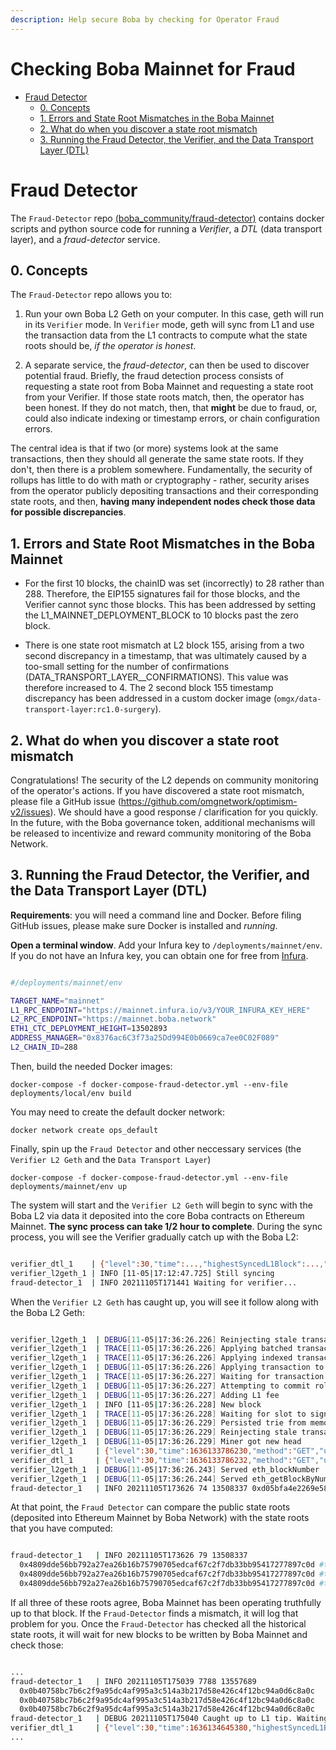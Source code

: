 ```yaml
---
description: Help secure Boba by checking for Operator Fraud
---
```


# Checking Boba Mainnet for Fraud

- [Fraud Detector](#fraud-detector)
  * [0. Concepts](#0-concepts)
  * [1. Errors and State Root Mismatches in the Boba Mainnet](#1-errors-and-state-root-mismatches-in-the-boba-mainnet)
  * [2. What do when you discover a state root mismatch](#2-what-do-when-you-discover-a-state-root-mismatch)
  * [3. Running the Fraud Detector, the Verifier, and the Data Transport Layer (DTL)](#3-running-the-fraud-detector--the-verifier--and-the-data-transport-layer--dtl-)

# Fraud Detector

The `Fraud-Detector` repo [(boba_community/fraud-detector)](https://github.com/omgnetwork/optimism-v2/tree/develop/boba_community/fraud-detector) contains docker scripts and python source code for running a *Verifier*, a *DTL* (data transport layer), and a *fraud-detector* service.

## 0. Concepts

The `Fraud-Detector` repo allows you to: 

1. Run your own Boba L2 Geth on your computer. In this case, geth will run in its `Verifier` mode. In `Verifier` mode, geth will sync from L1 and use the transaction data from the L1 contracts to compute what the state roots should be, *if the operator is honest*.

2. A separate service, the *fraud-detector*, can then be used to discover potential fraud. Briefly, the fraud detection process consists of requesting a state root from Boba Mainnet and requesting a state root from your Verifier. If those state roots match, then, the operator has been honest. If they do not match, then, that **might** be due to fraud, or, could also indicate indexing or timestamp errors, or chain configuration errors.

The central idea is that if two (or more) systems look at the same transactions, then they should all generate the same state roots. If they don't, then there is a problem somewhere. Fundamentally, the security of rollups has little to do with math or cryptography - rather, security arises from the operator publicly depositing transactions and their corresponding state roots, and then, **having many independent nodes check those data for possible discrepancies**.

## 1. Errors and State Root Mismatches in the Boba Mainnet

* For the first 10 blocks, the chainID was set (incorrectly) to 28 rather than 288. Therefore, the EIP155 signatures fail for those blocks, and the Verifier cannot sync those blocks. This has been addressed by setting the L1_MAINNET_DEPLOYMENT_BLOCK to 10 blocks past the zero block. 

* There is one state root mismatch at L2 block 155, arising from a two second discrepancy in a timestamp, that was ultimately caused by a too-small setting for the number of confirmations (DATA_TRANSPORT_LAYER__CONFIRMATIONS). This value was therefore increased to 4. The 2 second block 155 timestamp discrepancy has been addressed in a custom docker image (`omgx/data-transport-layer:rc1.0-surgery`). 

## 2. What do when you discover a state root mismatch

Congratulations! The security of the L2 depends on community monitoring of the operator's actions. If you have discovered a state root mismatch, please file a GitHub issue (https://github.com/omgnetwork/optimism-v2/issues). We should have a good response / clarification for you quickly. In the future, with the Boba governance token, additional mechanisms will be released to incentivize and reward community monitoring of the Boba Network.  

## 3. Running the Fraud Detector, the Verifier, and the Data Transport Layer (DTL)

**Requirements**: you will need a command line and Docker. Before filing GitHub issues, please make sure Docker is installed and *running*. 

**Open a terminal window**. Add your Infura key to `/deployments/mainnet/env`. If you do not have an Infura key, you can obtain one for free from [Infura](https://infura.io). 

```bash

#/deployments/mainnet/env

TARGET_NAME="mainnet"
L1_RPC_ENDPOINT="https://mainnet.infura.io/v3/YOUR_INFURA_KEY_HERE"
L2_RPC_ENDPOINT="https://mainnet.boba.network"
ETH1_CTC_DEPLOYMENT_HEIGHT=13502893
ADDRESS_MANAGER="0x8376ac6C3f73a25Dd994E0b0669ca7ee0C02F089"
L2_CHAIN_ID=288

```

Then, build the needed Docker images:

```
docker-compose -f docker-compose-fraud-detector.yml --env-file deployments/local/env build
```

You may need to create the default docker network:

```
docker network create ops_default
```

Finally, spin up the `Fraud Detector` and other neccessary services (the `Verifier L2 Geth` and the `Data Transport Layer`)

```
docker-compose -f docker-compose-fraud-detector.yml --env-file deployments/mainnet/env up
```

The system will start and the `Verifier L2 Geth` will begin to sync with the Boba L2 via data it deposited into the core Boba contracts on Ethereum Mainnet. **The sync process can take 1/2 hour to complete**. During the sync process, you will see the Verifier gradually catch up with the Boba L2:

```bash

verifier_dtl_1    | {"level":30,"time":...,"highestSyncedL1Block":...,"targetL1Block":...,"msg":"Synchronizing events from Layer 1 (Ethereum)"}
verifier_l2geth_1 | INFO [11-05|17:12:47.725] Still syncing                            index=69 tip=7806
fraud-detector_1  | INFO 20211105T171441 Waiting for verifier...

```

When the `Verifier L2 Geth` has caught up, you will see it follow along with the Boba L2 Geth:

```bash

verifier_l2geth_1  | DEBUG[11-05|17:36:26.226] Reinjecting stale transactions           count=0
verifier_l2geth_1  | TRACE[11-05|17:36:26.226] Applying batched transaction             index=7828
verifier_l2geth_1  | TRACE[11-05|17:36:26.226] Applying indexed transaction             index=7828
verifier_l2geth_1  | DEBUG[11-05|17:36:26.226] Applying transaction to tip              index=7828  hash=0xbfbc45382be5b47ec39398af8db5401a39d0826201d10103e49d0821d425d40e origin=sequencer
verifier_l2geth_1  | TRACE[11-05|17:36:26.227] Waiting for transaction to be added to chain hash=0xbfbc45382be5b47ec39398af8db5401a39d0826201d10103e49d0821d425d40e
verifier_l2geth_1  | DEBUG[11-05|17:36:26.227] Attempting to commit rollup transaction  hash=0xbfbc45382be5b47ec39398af8db5401a39d0826201d10103e49d0821d425d40e
verifier_l2geth_1  | DEBUG[11-05|17:36:26.227] Adding L1 fee                            l1-fee=9693
verifier_l2geth_1  | INFO [11-05|17:36:26.228] New block                                index=7828  l1-timestamp=1636132977 l1-blocknumber=13557931 tx-hash=0xbfbc45382be5b47ec39398af8db5401a39d0826201d10103e49d0821d425d40e queue-orign=sequencer gas=234861  fees=0.00234861      elapsed=1.375ms
verifier_l2geth_1  | TRACE[11-05|17:36:26.228] Waiting for slot to sign and propagate   delay=0s
verifier_l2geth_1  | DEBUG[11-05|17:36:26.229] Persisted trie from memory database      nodes=48 size=14.23KiB  time=456.119µs   gcnodes=0 gcsize=0.00B gctime=0s livenodes=1 livesize=-1868160.00B
verifier_l2geth_1  | DEBUG[11-05|17:36:26.229] Reinjecting stale transactions           count=0
verifier_l2geth_1  | DEBUG[11-05|17:36:26.229] Miner got new head                       height=7829 block-hash=0x2a4ec268eb3816a09365880ad2e5fc8b89a5570e555838c2b93ccae21157af30 tx-hash=0xbfbc45382be5b47ec39398af8db5401a39d0826201d10103e49d0821d425d40e tx-hash=0xbfbc45382be5b47ec39398af8db5401a39d0826201d10103e49d0821d425d40e
verifier_dtl_1     | {"level":30,"time":1636133786230,"method":"GET","url":"/batch/transaction/latest","elapsed":1,"msg":"Served HTTP Request"}
verifier_dtl_1     | {"level":30,"time":1636133786232,"method":"GET","url":"/batch/transaction/latest","elapsed":1,"msg":"Served HTTP Request"}
verifier_l2geth_1  | DEBUG[11-05|17:36:26.243] Served eth_blockNumber                   conn=172.18.0.4:44544 reqid=147 t=24.086µs
verifier_l2geth_1  | DEBUG[11-05|17:36:26.244] Served eth_getBlockByNumber              conn=172.18.0.4:44544 reqid=148 t=177.276µs
fraud-detector_1   | INFO 20211105T173626 74 13508337 0xd05bfa4e2269e584b95348b070673d2f64a5ee8dbb198f7fa78ee7deac338007 0xd05bfa4e2269e584b95348b070673d2f64a5ee8dbb198f7fa78ee7deac338007 0xd05bfa4e2269e584b95348b070673d2f64a5ee8dbb198f7fa78ee7deac338007 

```

At that point, the `Fraud Detector` can compare the public state roots (deposited into Ethereum Mainnet by Boba Network) with the state roots that you have computed:

```bash

fraud-detector_1   | INFO 20211105T173626 79 13508337 
  0x4809dde56bb792a27ea26b16b75790705edcaf67c2f7db33bb95417277897c0d #the SCC-STATEROOT, written into Ethereum Mainnet by Boba Mainnet
  0x4809dde56bb792a27ea26b16b75790705edcaf67c2f7db33bb95417277897c0d #the L2-STATEROOT, as reported by Boba Mainnet
  0x4809dde56bb792a27ea26b16b75790705edcaf67c2f7db33bb95417277897c0d #the VERIFIER-STATEROOT you just calculated

```

If all three of these roots agree, Boba Mainnet has been operating truthfully up to that block. If the `Fraud-Detector` finds a mismatch, it will log that problem for you. Once the `Fraud-Detector` has checked all the historical state roots, it will wait for new blocks to be written by Boba Mainnet and check those:

```bash

...
fraud-detector_1   | INFO 20211105T175039 7788 13557689 
  0x0b40758bc7b6c2f9a95dc4af995a3c514a3b217d58e426c4f12bc94a0d6c8a0c 
  0x0b40758bc7b6c2f9a95dc4af995a3c514a3b217d58e426c4f12bc94a0d6c8a0c 
  0x0b40758bc7b6c2f9a95dc4af995a3c514a3b217d58e426c4f12bc94a0d6c8a0c 
fraud-detector_1   | DEBUG 20211105T175040 Caught up to L1 tip. Waiting for new events from startBlock 13557996
verifier_dtl_1     | {"level":30,"time":1636134645380,"highestSyncedL1Block":13558055,"targetL1Block":13558056,"msg":"Synchronizing events from Layer 1 (Ethereum)"}
...

```
